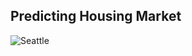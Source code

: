 ## Predicting Housing Market
![Seattle](https://user-images.githubusercontent.com/77252878/141031260-6206939f-726f-477d-8082-98b082f9753b.jpg)
